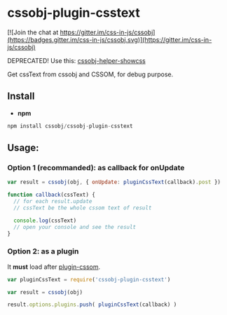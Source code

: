 # cssobj-plugin-csstext

[![Join the chat at https://gitter.im/css-in-js/cssobj](https://badges.gitter.im/css-in-js/cssobj.svg)](https://gitter.im/css-in-js/cssobj)

DEPRECATED! Use this: [cssobj-helper-showcss](https://github.com/cssobj/cssobj-helper-showcss)

Get cssText from cssobj and CSSOM, for debug purpose.

## Install

- **npm**

``` javascript
npm install cssobj/cssobj-plugin-csstext
```

## Usage:

### Option 1 (recommanded): as callback for onUpdate

``` javascript
var result = cssobj(obj, { onUpdate: pluginCssText(callback).post })

function callback(cssText) {
  // for each result.update
  // cssText be the whole cssom text of result

  console.log(cssText)
  // open your console and see the result
}
```

### Option 2: as a plugin

It **must** load after [plugin-cssom](https://github.com/cssobj/cssobj-plugin-cssom).

``` javascript
var pluginCssText = require('cssobj-plugin-csstext')

var result = cssobj(obj)

result.options.plugins.push( pluginCssText(callback) )
```

